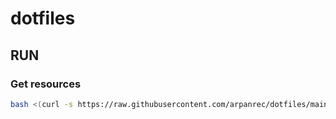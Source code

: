 # dotfiles

## RUN

### Get resources
```bash
bash <(curl -s https://raw.githubusercontent.com/arpanrec/dotfiles/main/setup.sh)
```
